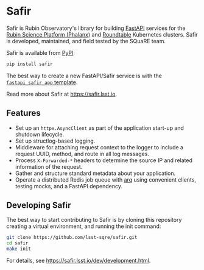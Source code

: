 # Safir

Safir is Rubin Observatory's library for building [FastAPI](https://fastapi.tiangolo.com/) services for the [Rubin Science Platform (Phalanx)](https://github.com/lsst-sqre/phalanx) and [Roundtable](https://github.com/lsst-sqre/roundtable) Kubernetes clusters.
Safir is developed, maintained, and field tested by the SQuaRE team.

Safir is available from [PyPI](https://pypi.org/project/safir/):

```sh
pip install safir
```

The best way to create a new FastAPI/Safir service is with the [`fastapi_safir_app` template](https://github.com/lsst/templates/blob/main/project_templates/fastapi_safir_app).

Read more about Safir at https://safir.lsst.io.

## Features

- Set up an `httpx.AsyncClient` as part of the application start-up and shutdown lifecycle.
- Set up structlog-based logging.
- Middleware for attaching request context to the logger to include a request UUID, method, and route in all log messages.
- Process `X-Forwarded-*` headers to determine the source IP and related information of the request.
- Gather and structure standard metadata about your application.
- Operate a distributed Redis job queue with [arq](https://arq-docs.helpmanual.io) using convenient clients, testing mocks, and a FastAPI dependency.

## Developing Safir

The best way to start contributing to Safir is by cloning this repository creating a virtual environment, and running the init command:

```sh
git clone https://github.com/lsst-sqre/safir.git
cd safir
make init
```

For details, see https://safir.lsst.io/dev/development.html.
